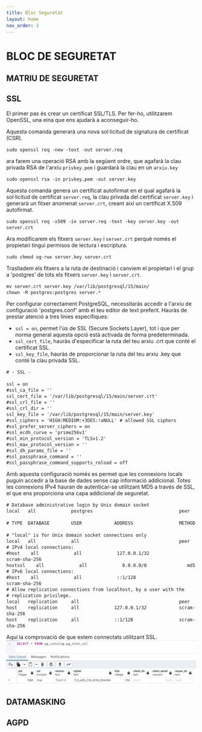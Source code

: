 ```yaml
---
title: Bloc Seguretat
layout: home
nav_order: 3
---
```


# BLOC DE SEGURETAT

## MATRIU DE SEGURETAT
## SSL
El primer pas és crear un certificat SSL/TLS. Per fer-ho, utilitzarem OpenSSL, una eina que ens ajudarà a aconseguir-ho.

Aquesta comanda generarà una nova sol·licitud de signatura de certificat (CSR).
```
sudo openssl req -new -text -out server.req
```

ara farem una operació RSA amb la següent ordre, que agafarà la clau privada RSA de l'arxiu ```privkey.pem``` i guardarà la clau en un ```arxiu.key```
```
sudo openssl rsa -in privkey.pem -out server.key
```

Aquesta comanda genera un certificat autofirmat en el qual agafarà la sol·licitud de certificat ```server.req```, la clau privada del certificat ```server.key``` i generarà un fitxer anomenat ```server.crt```, creant així un certificat X.509 autofirmat.
```
sudo openssl req -x509 -in server.req -text -key server.key -out server.crt
```

Ara modificarem els fitxers ```server.key``` i ```server.crt``` perquè només el propietari tingui permisos de lectura i escriptura.
```
sudo chmod og-rwx server.key server.crt
```

Traslladem els fitxers a la ruta de destinació i canviem el propietari i el grup a 'postgres' de tots els fitxers ```server.key``` i ```server.crt```.
```
mv server.crt server.key /var/lib/postgresql/15/main/
chown -R postgres:postgres server.*
```

Per configurar correctament PostgreSQL, necessitaràs accedir a l'arxiu de configuració 'postgres.conf' amb el teu editor de text preferit. Hauràs de prestar atenció a tres línies específiques:

- ```ssl = on```, permet l'ús de SSL (Secure Sockets Layer), tot i que per norma general aquesta opció està activada de forma predeterminada.
- ```ssl_cert_file```, hauràs d'especificar la ruta del teu arxiu .crt que conté el certificat SSL.
- ```ssl_key_file```, hauràs de proporcionar la ruta del teu arxiu .key que conté la clau privada SSL.

```
# - SSL -

ssl = on
#ssl_ca_file = ''
ssl_cert_file = '/var/lib/postgresql/15/main/server.crt'
#ssl_crl_file = ''
#ssl_crl_dir = ''
ssl_key_file = '/var/lib/postgresql/15/main/server.key'
#ssl_ciphers = 'HIGH:MEDIUM:+3DES:!aNULL' # allowed SSL ciphers
#ssl_prefer_server_ciphers = on
#ssl_ecdh_curve = 'prime256v1'
#ssl_min_protocol_version = 'TLSv1.2'
#ssl_max_protocol_version = ''
#ssl_dh_params_file = ''
#ssl_passphrase_command = ''
#ssl_passphrase_command_supports_reload = off
```

Amb aquesta configuració només es permet que les connexions locals puguin accedir a la base de dades sense cap informació addicional. Totes les connexions IPv4 hauran de autenticar-se utilitzant MD5 a través de SSL, el que ens proporciona una capa addicional de seguretat.
```
# Database administrative login by Unix domain socket
local   all             postgres                                peer

# TYPE  DATABASE        USER            ADDRESS                 METHOD

# "local" is for Unix domain socket connections only
local   all             all                                     peer
# IPv4 local connections:
#host    all             all             127.0.0.1/32            scram-sha-256
hostssl    all             all             0.0.0.0/0               md5
# IPv6 local connections:
#host    all             all             ::1/128                 scram-sha-256
# Allow replication connections from localhost, by a user with the
# replication privilege.
local   replication     all                                     peer
host    replication     all             127.0.0.1/32            scram-sha-256
host    replication     all             ::1/128                 scram-sha-256
```

Aquí la comprovació de que estem connectats utilitzant SSL.
![](imagenes/postgres/bloc_seguretat/verificacion_ssl.png)

## DATAMASKING
## AGPD
